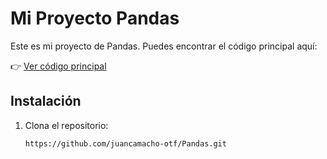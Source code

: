 # Mi Proyecto Pandas

Este es mi proyecto de Pandas. Puedes encontrar el código principal aquí:

👉 [Ver código principal](https://github.com/juancamacho-otf/Pandas/blob/master/Pandas.ipynb)

## Instalación

1. Clona el repositorio:

   ```sh
   https://github.com/juancamacho-otf/Pandas.git
